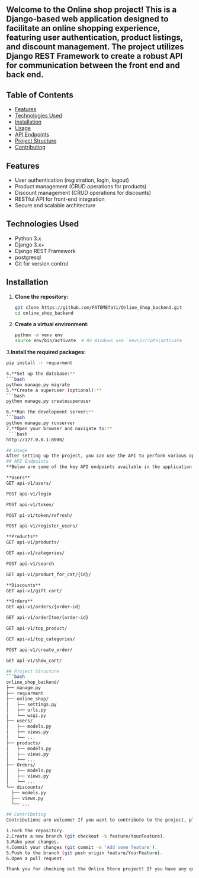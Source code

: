 ## Welcome to the Online shop project! This is a Django-based web application designed to facilitate an online shopping experience, featuring user authentication, product listings, and discount management. The project utilizes Django REST Framework to create a robust API for communication between the front end and back end.

## Table of Contents

- [Features](#features)
- [Technologies Used](#technologies-used)
- [Installation](#installation)
- [Usage](#usage)
- [API Endpoints](#api-endpoints)
- [Project Structure](#project-structure)
- [Contributing](#contributing)

## Features

- User authentication (registration, login, logout)
- Product management (CRUD operations for products)
- Discount management (CRUD operations for discounts)
- RESTful API for front-end integration
- Secure and scalable architecture

## Technologies Used

- Python 3.x
- Django 3.x+
- Django REST Framework
- postgresql
- Git for version control

## Installation

1. **Clone the repository:**
   ```bash
   git clone https://github.com/FATEMEfati/Online_Shop_backend.git
   cd online_shop_backend

2.  **Create a virtual environment:**
    ```bash
    python -m venv env
    source env/bin/activate  # On Windows use `env\Scripts\activate

3.**Install the required packages:**
  ```bash
  pip install -r requarment

4.**Set up the database:**
  ```bash
  python manage.py migrate
5.**Create a superuser (optional):**
  ```bash
  python manage.py createsuperuser

6.**Run the development server:**
  ```bash
  python manage.py runserver
7.**Open your browser and navigate to:**
   ```bash
  http://127.0.0.1:8000/

## Usage
After setting up the project, you can use the API to perform various operations related to users, products, and discounts. You can also access the Django admin panel at http://127.0.0.1:8000/admin/ using the superuser credentials you created.
## API Endpoints
**Below are some of the key API endpoints available in the application:**

**Users**
GET api-v1/users/

POST api-v1/login

POST api-v1/token/

POST pi-v1/token/refresh/

POST api-v1/register_users/

**Products**
GET api-v1/products/

GET api-v1/categories/

POST api-v1/search

GET api-v1/product_for_cat/{id}/

**Discounts**
GET api-v1/gift cart/

**Orders**
GET api-v1/orders/{order-id}

GET api-v1/orderItem/{order-id}

GET api-v1/top_product/

GET api-v1/top_categories/

POST api-v1/create_order/

GET api-v1/show_cart/

## Project Structure
```bash
online_shop_backend/
├── manage.py
├── requarment
├── online_shop/
│   ├── settings.py
│   ├── urls.py
│   └── wsgi.py
├── users/
│   ├── models.py
│   ├── views.py
│   └── ...
├── products/
│   ├── models.py
│   ├── views.py
│   └── ...
├── Orders/
│   ├── models.py
│   ├── views.py
│   └── ...
└── discounts/
    ├── models.py
    ├── views.py
    └── ...

## Contributing
Contributions are welcome! If you want to contribute to the project, please follow these steps:

1.Fork the repository.
2.Create a new branch (git checkout -b feature/YourFeature).
3.Make your changes.
4.Commit your changes (git commit -m 'Add some feature').
5.Push to the branch (git push origin feature/YourFeature).
6.Open a pull request.

Thank you for checking out the Online Store project! If you have any questions or feedback, feel free to reach out.
